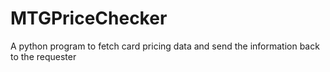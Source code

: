 # MTGPriceChecker
A python program to fetch card pricing data and send the information back to the requester 
